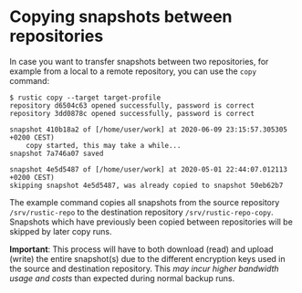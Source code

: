 # Copying snapshots between repositories

In case you want to transfer snapshots between two repositories, for example
from a local to a remote repository, you can use the `copy` command:

```console
$ rustic copy --target target-profile
repository d6504c63 opened successfully, password is correct
repository 3dd0878c opened successfully, password is correct

snapshot 410b18a2 of [/home/user/work] at 2020-06-09 23:15:57.305305 +0200 CEST)
    copy started, this may take a while...
snapshot 7a746a07 saved

snapshot 4e5d5487 of [/home/user/work] at 2020-05-01 22:44:07.012113 +0200 CEST)
skipping snapshot 4e5d5487, was already copied to snapshot 50eb62b7
```

The example command copies all snapshots from the source repository
`/srv/rustic-repo` to the destination repository `/srv/rustic-repo-copy`.
Snapshots which have previously been copied between repositories will be skipped
by later copy runs.

**Important**: This process will have to both download (read) and upload (write)
the entire snapshot(s) due to the different encryption keys used in the source
and destination repository. This *may incur higher bandwidth usage and costs*
than expected during normal backup runs.

